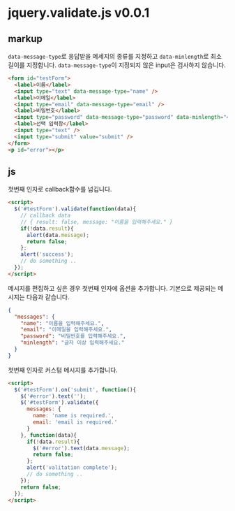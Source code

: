 # jquery.validate.js v0.0.1

## markup

`data-message-type`로 응답받을 메세지의 종류를 지정하고 `data-minlength`로 최소 길이를 지정합니다. `data-message-type`이 지정되지 않은 input은 검사하지 않습니다.
```html
<form id="testForm">
  <label>이름</label>
  <input type="text" data-message-type="name" />
  <label>이메일</label>
  <input type="email" data-message-type="email" />
  <label>비밀번호</label>
  <input type="password" data-message-type="password" data-minlength="4" />
  <label>선택 입력창</label>
  <input type="text" />
  <input type="submit" value="submit" />
</form>
<p id="error"></p>
```

## js
첫번째 인자로 callback함수를 넘깁니다.
```html
<script>
  $('#testForm').validate(function(data){
    // callback data
    // { result: false, message: "이름을 입력해주세요." }
    if(!data.result){
      alert(data.message);
      return false;
    };
    alert('success');
    // do something ..
  });
</script>
```

메시지를 편집하고 싶은 경우 첫번째 인자에 옵션을 추가합니다. 기본으로 제공되는 메시지는 다음과 같습니다.
```json
{
  "messages": {
    "name": "이름을 입력해주세요.",
    "email": "이메일을 입력해주세요.",
    "password": "비밀번호를 입력해주세요.",
    "minlength": "글자 이상 입력해주세요."
  }
}
```

첫번째 인자로 커스텀 메시지를 추가합니다.
```html
<script>
  $('#testForm').on('submit', function(){
    $('#error').text('');
    $('#testForm').validate({
      messages: {
        name: 'name is required.',
        email: 'email is required.'
      }
    }, function(data){
      if(!data.result){
        $('#error').text(data.message);
        return false;
      };
      alert('valitation complete');
      // do something ..
    });
    return false;
  });
</script>
```

